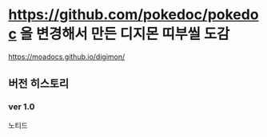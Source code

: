 https://github.com/pokedoc/pokedoc 을 변경해서 만든 디지몬 띠부씰 도감
==========================

https://moadocs.github.io/digimon/

## 버전 히스토리
### ver 1.0

노티드